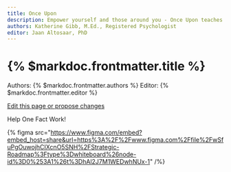 ```yaml
---
title: Once Upon 
description: Empower yourself and those around you - Once Upon teaches advanced interpersonal skills for behavior change.
authors: Katherine Gibb, M.Ed., Registered Psychologist
editor: Jaan Altosaar, PhD
---
```


# {% $markdoc.frontmatter.title %}

Authors: {% $markdoc.frontmatter.authors %}
Editor: {% $markdoc.frontmatter.editor %}

[Edit this page or propose changes](https://github.com/onefact/help.onefact.org/edit/main/pages/once-upon.md)

Help One Fact Work!

{% figma src="https://www.figma.com/embed?embed_host=share&url=https%3A%2F%2Fwww.figma.com%2Ffile%2FwSfuPgOuwojhCIXcnO5SNH%2FStrategic-Roadmap%3Ftype%3Dwhiteboard%26node-id%3D0%253A1%26t%3DhAl2J7M1WEDwhNUx-1" /%}
